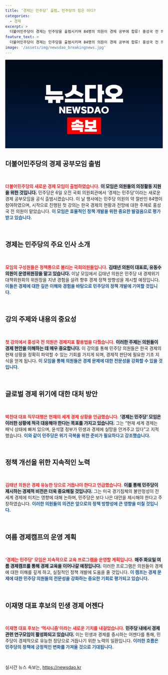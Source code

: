 ```yaml
---
title: ‘경제는 민주당’ 출범… 민주당의 힘은 어디?
categories:
  - 경제
excerpt: >
  더불어민주당이 경제는 민주당을 출범시키며 84명의 의원이 경제 공부에 합류! 홍성국 전 의원의 첫 강의로 민생경제 위기 대응 전략을 모색하고, 갈수록 불안한 세계 경제 속에서 집권 준비를 다짐했다. 클릭해 더 알아보세요!
feature_text: >
  더불어민주당이 경제는 민주당을 출범시키며 84명의 의원이 경제 공부에 합류! 홍성국 전 의원의 첫 강의로 민생경제 위기 대응 전략을 모색하고, 갈수록 불안한 세계 경제 속에서 집권 준비를 다짐했다. 클릭해 더 알아보세요!
image: '/assets/img/newsdao_breakingnews.jpg'
---
```


<p><img src="/assets/img/newsdao_breakingnews.jpg" alt="flaretime 속보" /></p>

<h2 data-ke-size="size26">더불어민주당의 경제 공부모임 출범</h2>

<p data-ke-size="size16">&nbsp;</p>

<p><b><span style="color: #ee2323;">더불어민주당의 새로운 경제 모임이 출범하였습니다.</span></b> <b><span style="background-color: #21538527;">이 모임은 의원들의 의정활동 지원을 위한 것입니다.</span></b>  민주당은 6일 오전 국회 의원회관에서 ‘경제는 민주당’이라는 새로운 경제 공부모임을 공식 출범시켰습니다. 이 날 행사에는 민주당 의원의 약 절반인 84명이 참여하였으며, 시작으로 진행된 첫 강의는 한국 경제의 현황과 전망에 대한 주제로 홍성국 전 의원이 맡았습니다. <b><span style="color: #1a5490;">이 모임은 효율적인 정책 개발을 위한 중요한 발걸음으로 평가받고 있습니다.</span></b></p>

<p data-ke-size="size16">&nbsp;</p>

<h2 data-ke-size="size26">경제는 민주당의 주요 인사 소개</h2>

<p data-ke-size="size16">&nbsp;</p>

<p><b><span style="color: #ee2323;">모임의 구성원들은 정책통으로 불리는 국회의원들입니다.</span></b> <b><span style="background-color: #21538527;">김태년 의원이 대표로, 유동수 의원이 운영위원장을 맡고 있습니다.</span></b>  이날 모임에서 김태년 의원은 민주당 내 경제위기대책위원회의 위원장을 지낸 경험을 살려 향후 경제 정책 방향성을 제시할 예정입니다. <b><span style="color: #1a5490;">이들은 경제에 대한 깊은 이해와 경험을 바탕으로 민주당의 정책 개발에 기여할 것입니다.</span></b></p>

<p data-ke-size="size16">&nbsp;</p>

<h2 data-ke-size="size26">강의 주제와 내용의 중요성</h2>

<p data-ke-size="size16">&nbsp;</p>

<p><b><span style="color: #ee2323;">첫 강의에서 홍성국 전 의원은 경제지표 활용법을 다뤘습니다.</span></b> <b><span style="background-color: #21538527;">이러한 주제는 의원들이 경제 현안을 이해하는 데 매우 중요합니다.</span></b>  이 강의를 통해 민주당 의원들은 한국 경제의 현재 상황을 정확히 파악할 수 있는 기회를 가지게 되며, 경제적 판단에 필요한 기초 지식을 얻게 됩니다. <b><span style="color: #1a5490;">이 모임을 통해 의원들은 경제 문제에 대한 전문성을 강화할 수 있을 것입니다.</span></b></p>

<p data-ke-size="size16">&nbsp;</p>

<h2 data-ke-size="size26">글로벌 경제 위기에 대한 대처 방안</h2>

<p data-ke-size="size16">&nbsp;</p>

<p><b><span style="color: #ee2323;">박찬대 대표 직무대행은 현재의 세계 경제 상황을 언급했습니다.</span></b> <b><span style="background-color: #21538527;">‘경제는 민주당’ 모임은 이러한 상황에 적극 대응해야 한다는 목표를 가지고 있습니다.</span></b>  그는 “현재 세계 경제는 패닉 상태에 빠져 있으며, 윤석열 정부가 민생과 경제에 실망을 안겨주고 있다”고 지적했습니다. <b><span style="color: #1a5490;">이와 같이 민주당은 위기 극복을 위한 준비가 필요하다고 강조했습니다.</span></b></p>

<p data-ke-size="size16">&nbsp;</p>

<h2 data-ke-size="size26">정책 개선을 위한 지속적인 노력</h2>

<p data-ke-size="size16">&nbsp;</p>

<p><b><span style="color: #ee2323;">김태년 의원은 경제 유능한 당으로 거듭나야 한다고 언급했습니다.</span></b> <b><span style="background-color: #21538527;">이를 통해 민주당이 제시하는 경제적 비전은 더욱 중요해질 것입니다.</span></b>  그는 미국 경기침체의 불안정성이 전 세계 경제에 미치는 영향에 대해 논하며, 민주당은 보다 나은 대안을 제시해야 한다고 주장하였습니다. <b><span style="color: #1a5490;">이러한 의원들의 의견은 앞으로의 정책 방향성에 큰 영향을 미칠 것입니다.</span></b></p>

<p data-ke-size="size16">&nbsp;</p>

<h2 data-ke-size="size26">여름 경제캠프의 운영 계획</h2>

<p data-ke-size="size16">&nbsp;</p>

<p><b><span style="color: #ee2323;">‘경제는 민주당’ 모임은 지속적으로 교육 프로그램을 운영할 계획입니다.</span></b> <b><span style="background-color: #21538527;">매주 화요일 여름 경제캠프를 통해 경제 교육을 이어나갈 예정입니다.</span></b>  이러한 프로그램은 의원들이 경제에 대한 이해를 깊게 하고, 실질적인 정책 개발에 도움을 줄 것입니다. <b><span style="color: #1a5490;">이 캠프는 경제 문제에 대한 민주당 의원들의 전문성을 강화하는 중요한 기회로 평가되고 있습니다.</span></b></p>

<p data-ke-size="size16">&nbsp;</p>

<h2 data-ke-size="size26">이재명 대표 후보의 민생 경제 어젠다</h2>

<p data-ke-size="size16">&nbsp;</p>

<p><b><span style="color: #ee2323;">이재명 대표 후보는 ‘먹사니즘’이라는 새로운 기치를 내걸었습니다.</span></b> <b><span style="background-color: #21538527;">민주당 내에서 경제 관련 연구모임이 활성화되고 있습니다.</span></b>  이는 민생과 경제를 중시하는 어젠다를 통해, 민주당이 경제적으로 유능한 정당으로 거듭나기 위한 노력의 일환입니다. <b><span style="color: #1a5490;">이러한 흐름은 민주당의 정책에 긍정적인 변화를 가져올 것으로 기대됩니다.</span></b></p>

<p data-ke-size="size16">&nbsp;</p>
실시간 뉴스 속보는, <a href="https://newsdao.kr" rel="dofollow">https://newsdao.kr</a>



